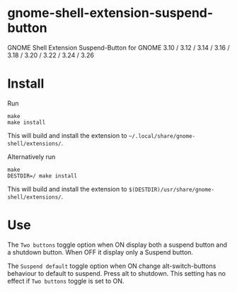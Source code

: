 gnome-shell-extension-suspend-button
====================================

GNOME Shell Extension Suspend-Button for GNOME 3.10 / 3.12 / 3.14 / 3.16 / 3.18 / 3.20 / 3.22 / 3.24 / 3.26


Install
=======

Run

```
make
make install
```

This will build and install the extension to ``~/.local/share/gnome-shell/extensions/``.   

Alternatively run
```
make
DESTDIR=/ make install
```

This will build and install the extension to ``$(DESTDIR)/usr/share/gnome-shell/extensions/``.


Use
===
The `Two buttons` toggle option when ON display both a suspend button and a shutdown button. When OFF it display only a Suspend button. 

The `Suspend default` toggle option when ON change alt-switch-buttons behaviour to default to suspend. Press alt to shutdown. This setting has no effect if `Two buttons` toggle is set to ON.
